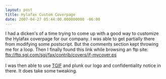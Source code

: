 ```yaml
---
layout: post
title: Hylafax Custom Coverpage
date: 2007-04-27 05:44:00.000000000 -06:00
---
```

I had a dicken's of a time trying to come up with a good way to customize the Hylafax coverpage for our company.  I was able to get partially there from modifying some postscript.  But the comments section kept throwing me for a loop.  Then I finally found this link while browsing an ftp site:<br />ftp://ftp.sgi.com/sgi/fax/contrib/covers/jf-mycover.ps<br /><br />I was then able to use <a href="http://bourbon.usc.edu/tgif/download.html">TGIF</a> and plunk our logo and confidentiality notice in there.  It does take some tweaking.
